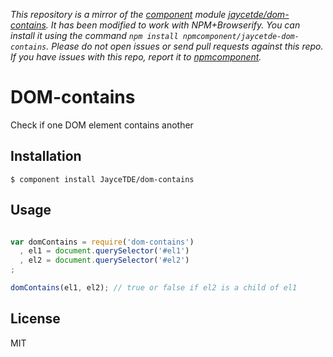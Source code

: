 *This repository is a mirror of the [component](http://component.io) module [jaycetde/dom-contains](http://github.com/jaycetde/dom-contains). It has been modified to work with NPM+Browserify. You can install it using the command `npm install npmcomponent/jaycetde-dom-contains`. Please do not open issues or send pull requests against this repo. If you have issues with this repo, report it to [npmcomponent](https://github.com/airportyh/npmcomponent).*

# DOM-contains

  Check if one DOM element contains another

## Installation

    $ component install JayceTDE/dom-contains

## Usage

```javascript

var domContains = require('dom-contains')
  , el1 = document.querySelector('#el1')
  , el2 = document.querySelector('#el2')
;

domContains(el1, el2); // true or false if el2 is a child of el1

```

## License

  MIT

